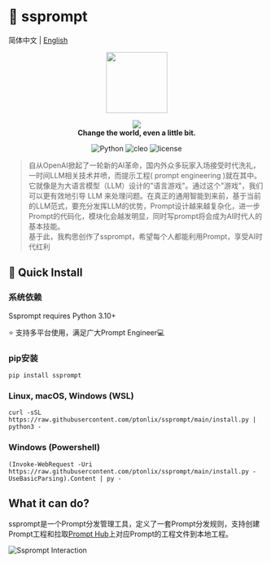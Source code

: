 # 🌌 ssprompt
简体中文 | [English]((./README-en.md))
<p>
	<p align="center">
		<img height=120 src="https://img.gejiba.com/images/e1945208195b199bd244431fd2a6efa0.png">
	</p>
	<p align="center">
		<img src="https://img.gejiba.com/images/605bd1bcc1a14f803f1d8f68b8c1c892.png"><br>
		<b face="雅黑">Change the world, even a little bit.</b>
	<p>
</p>
<p align="center">
<img alt=" Python" src="https://img.shields.io/badge/Python-3.10%2B-blue"/>
<img alt="cleo" src="https://img.shields.io/badge/cleo-2.0.1-yellowgreen"/>
<img alt="license" src="https://img.shields.io/badge/license-Apache-lightgrey"/>
</p>

>自从OpenAI掀起了一轮新的AI革命，国内外众多玩家入场接受时代洗礼，一时间LLM相关技术井喷，而提示工程( prompt engineering )就在其中。   
它就像是为大语言模型（LLM）设计的"语言游戏"。通过这个"游戏"，我们可以更有效地引导 LLM 来处理问题。在真正的通用智能到来前，基于当前的LLM范式，要充分发挥LLM的优势，Prompt设计越来越复杂化，进一步Prompt的代码化，模块化会越发明显，同时写prompt将会成为AI时代人的基本技能。  
基于此，我构思创作了ssprompt，希望每个人都能利用Prompt，享受AI时代红利

## 🚀 Quick Install
### 系统依赖
Ssprompt requires Python 3.10+ 

⭐ 支持多平台使用，满足广大Prompt Engineer💻
### pip安装
```shell
pip install ssprompt
```
### Linux, macOS, Windows (WSL)
```shell
curl -sSL https://raw.githubusercontent.com/ptonlix/ssprompt/main/install.py | python3 -
```
### Windows (Powershell)
```shell
(Invoke-WebRequest -Uri https://raw.githubusercontent.com/ptonlix/ssprompt/main/install.py -UseBasicParsing).Content | py -
```

## What it can do?
ssprompt是一个Prompt分发管理工具，定义了一套Prompt分发规则，支持创建Prompt工程和拉取[Prompt Hub](https://github.com/ptonlix/PromptHub)上对应Prompt的工程文件到本地工程。


![Ssprompt Interaction](https://img.gejiba.com/images/2cb6f408c1de52e3d2e8c1fb603254ce.png)